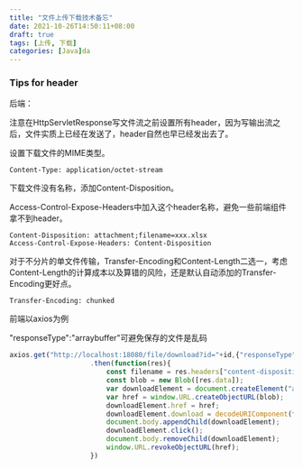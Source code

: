 ```yaml
---
title: "文件上传下载技术备忘"
date: 2021-10-26T14:50:11+08:00
draft: true
tags: [上传, 下载]
categories: [Java]da
---
```




### Tips for header

后端：

注意在HttpServletResponse写文件流之前设置所有header，因为写输出流之后，文件实质上已经在发送了，header自然也早已经发出去了。

设置下载文件的MIME类型。

```http
Content-Type: application/octet-stream
```

下载文件没有名称，添加Content-Disposition。

Access-Control-Expose-Headers中加入这个header名称，避免一些前端组件拿不到header。

```http
Content-Disposition: attachment;filename=xxx.xlsx
Access-Control-Expose-Headers: Content-Disposition
```

对于不分片的单文件传输，Transfer-Encoding和Content-Length二选一，考虑Content-Length的计算成本以及算错的风险，还是默认自动添加的Transfer-Encoding更好点。

```http
Transfer-Encoding: chunked
```



前端以axios为例

"responseType":"arraybuffer"可避免保存的文件是乱码

```js
axios.get("http://localhost:18080/file/download?id="+id,{"responseType":"arraybuffer"})
                    .then(function(res){
                        const filename = res.headers["content-disposition"];
                        const blob = new Blob([res.data]);
                        var downloadElement = document.createElement("a");
                        var href = window.URL.createObjectURL(blob);
                        downloadElement.href = href;
                        downloadElement.download = decodeURIComponent(filename.split("filename=")[1]);
                        document.body.appendChild(downloadElement);
                        downloadElement.click();
                        document.body.removeChild(downloadElement);
                        window.URL.revokeObjectURL(href);
                    })
```

